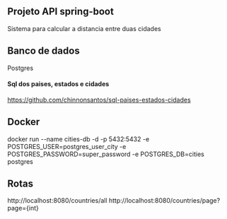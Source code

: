 ## Projeto API spring-boot  
Sistema para calcular a distancia entre duas cidades  

## Banco de dados  
Postgres  
#### Sql dos paises, estados e cidades  
https://github.com/chinnonsantos/sql-paises-estados-cidades  

  
## Docker  
docker run --name cities-db -d -p 5432:5432 -e POSTGRES_USER=postgres_user_city -e POSTGRES_PASSWORD=super_password -e POSTGRES_DB=cities postgres  
  
## Rotas  
http://localhost:8080/countries/all
http://localhost:8080/countries/page?page={int}

